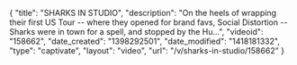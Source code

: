 {
    "title": "SHARKS IN STUDIO",
    "description": "On the heels of wrapping their first US Tour -- where they opened for brand favs, Social Distortion -- Sharks were in town for a spell, and stopped by the Hu...",
    "videoid": "158662",
    "date_created": "1398292501",
    "date_modified": "1418181332",
    "type": "captivate",
    "layout": "video",
    "url": "\/v\/sharks-in-studio\/158662"
}